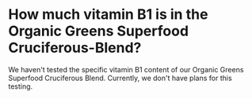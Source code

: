 # How much vitamin B1 is in the Organic Greens Superfood Cruciferous-Blend?

We haven't tested the specific vitamin B1 content of our Organic Greens Superfood Cruciferous Blend. Currently, we don't have plans for this testing.